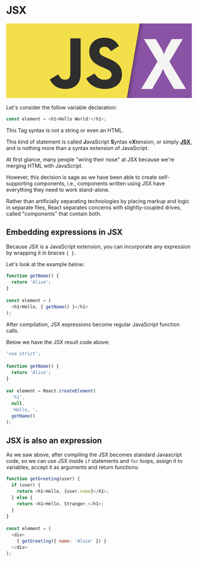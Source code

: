 # JSX

![](/images/image_005.png)

Let's consider the follow variable declaration:

```js
const element = <h1>Hello World!</h1>;
```

This Tag syntax is not a string or even an HTML.

This kind of statement is called **J**avaScript **S**yntax e**X**tension, or simply [**JSX**](https://reactjs.org/docs/introducing-jsx.html), and is nothing more than a syntax extension of JavaScript.

At first glance, many people "wring their nose" at JSX because we're merging HTML with JavaScript.

However, this decision is sage as we have been able to create self-supporting components, i.e., components written using JSX have everything they need to work stand-alone.

Rather than artificially separating technologies by placing markup and logic in separate files, React separates concerns with slightly-coupled drives, called "components" that contain both.

## Embedding expressions in JSX

Because JSX is a JavaScript extension, you can incorporate any expression by wrapping it in braces `{ }`.

Let's look at the example below:

```js
function getName() {
  return 'Alice';
}

const element = (
  <h1>Hello, { getName() }</h1>
);
```

After compilation, JSX expressions become regular JavaScript function calls.

Below we have the JSX result code above:

```js
'use strict';

function getName() {
  return 'Alice';
}

var element = React.createElement(
  'h1',
  null,
  'Hello, ',
  getName()
);
```

## JSX is also an expression

As we saw above, after compiling the JSX becomes standard Javascript code, so we can use JSX inside `if` statements and `for` loops, assign it to variables, accept it as arguments and return functions:

```js
function getGreeting(user) {
  if (user) {
    return <h1>Hello, {user.name}</h1>;
  } else {
    return <h1>Hello, Stranger.</h1>;
  }
}

const element = (
  <div>
    { getGreeting({ name: 'Alice' }) }
  </div>
);
```
